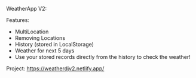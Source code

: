 
WeatherApp V2:

Features:
- MultiLocation 
- Removing Locations
- History (stored in LocalStorage)
- Weather for next 5 days
- Use your stored records directly from the history to check the weather!

Project: https://weatherdjv2.netlify.app/

